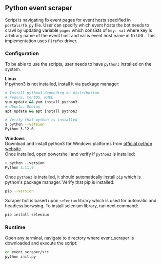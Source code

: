 ## Python event scraper

Script is navigating fb event pages for event hosts specified in `portals/fb.py` file. User can specify which event hosts the bot needs to crawl by updating variable `pages` which consists of `key: val` where key is arbitrary name of the event host and val is event host name in fb URL. This implementation uses `Firefox` driver.

### Configuration
To be able to use the scripts, user needs to have `python3` installed on the system.

**Linux**\
If python3 is not installed, install it via package manager:
```bash
# Install python3 depending on distribution
# Fedora, CentOS, RHEL
yum update && yum install python3
# Ubuntu, Debian
apt update && apt install python3 

# Verify that python is installed
$ python --version
Python 3.12.6
```

**Windows**\
Download and install python3 for Windows platforms from [official python website](https://www.python.org/downloads/windows). \
Once installed, open powershell and verify if `python3` is installed:
```powershell
> python --version
Python 3.11.9  
```

Once `python3` is installed, it should automatically install `pip` which is python's package manager.
Verify that pip is installed:
```bash
pip --version
```

Scraper bot is based upon `selenium` library which is used for automatic and headless borwsing.
To install selenium library, run next command:
```bash
pip install selenium
```

### Runtime
Open any terminal, navigate to directory where event_scraper is downloaded and execute the script: 
```bash
cd event_scraper/src
python init.py
```
